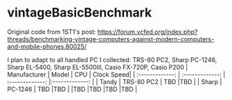 # vintageBasicBenchmark
Original code from 1ST1's post: https://forum.vcfed.org/index.php?threads/benchmarking-vintage-computers-against-modern-computers-and-mobile-phones.80025/

I plan to adapt to all handled PC I collected: TRS-80 PC2, Sharp PC-1246, Sharp EL-5400, Sharp EL-5500III, Casio FX-720P, Casio P200
| Manufacturer | Model | CPU | Clock Speed|
| :-------------: | :-------------: | :-------------: |:-------------: |
| Tandy  | TRS-80 PC2  | TBD  |TBD  |
| Sharp  | PC-1246  | TBD  |TBD  |
|TBD  |TBD  |TBD  |TBD  |
